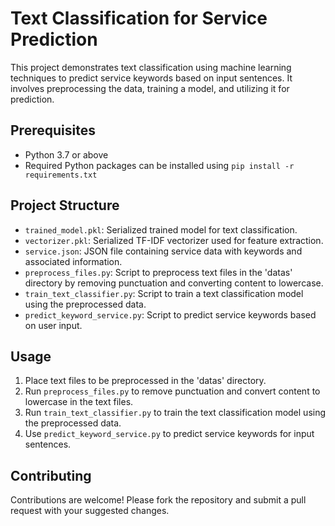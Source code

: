 # Text Classification for Service Prediction

This project demonstrates text classification using machine learning techniques to predict service keywords based on input sentences. It involves preprocessing the data, training a model, and utilizing it for prediction.

## Prerequisites

- Python 3.7 or above
- Required Python packages can be installed using `pip install -r requirements.txt`

## Project Structure

- `trained_model.pkl`: Serialized trained model for text classification.
- `vectorizer.pkl`: Serialized TF-IDF vectorizer used for feature extraction.
- `service.json`: JSON file containing service data with keywords and associated information.
- `preprocess_files.py`: Script to preprocess text files in the 'datas' directory by removing punctuation and converting content to lowercase.
- `train_text_classifier.py`: Script to train a text classification model using the preprocessed data.
- `predict_keyword_service.py`: Script to predict service keywords based on user input.

## Usage

1. Place text files to be preprocessed in the 'datas' directory.
2. Run `preprocess_files.py` to remove punctuation and convert content to lowercase in the text files.
3. Run `train_text_classifier.py` to train the text classification model using the preprocessed data.
4. Use `predict_keyword_service.py` to predict service keywords for input sentences.

## Contributing

Contributions are welcome! Please fork the repository and submit a pull request with your suggested changes.

